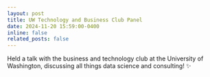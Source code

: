 ```yaml
---
layout: post
title: UW Technology and Business Club Panel
date: 2024-11-20 15:59:00-0400
inline: false
related_posts: false
---
```


Held a talk with the business and technology club at the University of Washington, discussing all things data science and consulting! :sparkles:
